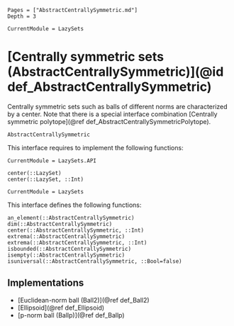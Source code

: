 ```@contents
Pages = ["AbstractCentrallySymmetric.md"]
Depth = 3
```

```@meta
CurrentModule = LazySets
```

# [Centrally symmetric sets (AbstractCentrallySymmetric)](@id def_AbstractCentrallySymmetric)

Centrally symmetric sets such as balls of different norms are characterized by a
center.
Note that there is a special interface combination
[Centrally symmetric polytope](@ref def_AbstractCentrallySymmetricPolytope).

```@docs
AbstractCentrallySymmetric
```

This interface requires to implement the following functions:

```@meta
CurrentModule = LazySets.API
```
```@docs; canonical=false
center(::LazySet)
center(::LazySet, ::Int)
```
```@meta
CurrentModule = LazySets
```

This interface defines the following functions:

```@docs
an_element(::AbstractCentrallySymmetric)
dim(::AbstractCentrallySymmetric)
center(::AbstractCentrallySymmetric, ::Int)
extrema(::AbstractCentrallySymmetric)
extrema(::AbstractCentrallySymmetric, ::Int)
isbounded(::AbstractCentrallySymmetric)
isempty(::AbstractCentrallySymmetric)
isuniversal(::AbstractCentrallySymmetric, ::Bool=false)
```

## Implementations

* [Euclidean-norm ball (Ball2)](@ref def_Ball2)
* [Ellipsoid](@ref def_Ellipsoid)
* [p-norm ball (Ballp)](@ref def_Ballp)
